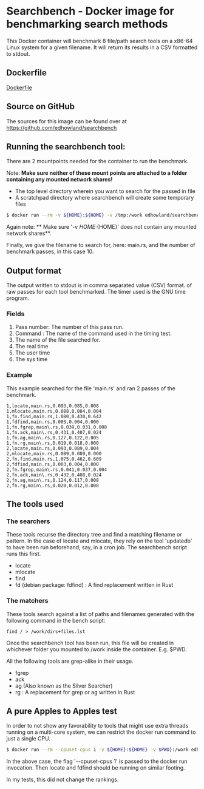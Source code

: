 # Searchbench - Docker image for benchmarking search methods

This Docker container will benchmark 8 file/path search tools on a x86-64 Linux
system for a given filename. It will return its results in a CSV formatted to stdout.

## Dockerfile

[Dockerfile](https://github.com/edhowland/searchbench/blob/master/Dockerfile "Dockerfile used to build this image")


## Source on GitHub

The sources for this image can be found over at <https://github.com/edhowland/searchbench>

## Running the searchbench tool:

There are 2 mountpoints needed for the container to run the benchmark.

Note: **Make sure neither of these mount points are attached to a folder
containing any mounted network shares!**

- The top level directory wherein you want to search for the passed in file
- A scratchpad directory where searchbench will create some temporary files

```bash
$ docker run --rm -v ${HOME}:${HOME} -v /tmp:/work edhowland/searchbench main.rs 10
```

Again note: ** Make sure '-v ${HOME}:${HOME}' does not contain any mounted network shares**.

Finally, we give the filename to search for, here: main.rs,  and the number of benchmark
passes, in this case 10.

## Output format

The output written to  stdout is in comma separated value (CSV) format.
of raw passes for each tool benchmarked. The timer used is the GNU time program.

### Fields

1. Pass number: The number of this pass run.
2. Command : The name of the command used in the timing test.
3. The name of the file searched for.
4. The real time
5. The user time
6. The sys time

### Example

This example searched for the file 'main.rs' and ran 2 passes of the benchmark.

```
1,locate,main.rs,0.093,0.085,0.008
1,mlocate,main.rs,0.088,0.084,0.004
1,fn.find,main.rs,1.080,0.430,0.642
1,fdfind,main.rs,0.003,0.004,0.000
1,fn.fgrep,main\.rs,0.039,0.031,0.008
1,fn.ack,main\.rs,0.431,0.407,0.024
1,fn.ag,main\.rs,0.127,0.122,0.005
1,fn.rg,main\.rs,0.019,0.018,0.000
2,locate,main.rs,0.093,0.089,0.004
2,mlocate,main.rs,0.089,0.089,0.000
2,fn.find,main.rs,1.075,0.462,0.609
2,fdfind,main.rs,0.003,0.004,0.000
2,fn.fgrep,main\.rs,0.041,0.037,0.004
2,fn.ack,main\.rs,0.432,0.408,0.024
2,fn.ag,main\.rs,0.124,0.117,0.008
2,fn.rg,main\.rs,0.020,0.012,0.008
```


## The tools used

### The searchers

These tools recurse the directory tree and find a matching filename or pattern.
In the case of locate and mlocate, they rely on the tool 'updatedb' to have been
run beforehand, say, in a cron job. The searchbench script runs this first.

- locate
- mlocate
- find
- fd (debian package: fdfind) : A find replacement written in Rust

### The matchers

These tools search against a list of paths and filenames generated with the
following command in the bench script:

```
find / > /work/dirs+files.lst
```

Once the searchbench tool has been run, this file will be created in  whichever
folder you mounted to /work  inside the container. E.g. $PWD.

All the following tools are grep-alike in their usage.

- fgrep
- ack
- ag (Also known as the Silver Searcher)
- rg : A replacement for grep or ag written in Rust

## A pure Apples to Apples test

In order to not show any favorability to tools that might use extra threads
running on a multi-core system, we can restrict the docker run command to just
a single CPU.

```bash
$ docker run --rm --cpuset-cpus 1 -v ${HOME}:${HOME} -v $PWD}:/work edhowland/searchbench main.rs 10
```

In the above case, the flag '--cpuset-cpus 1' is passed to the docker run invocation.
Then locate and fdfind should be running on similar footing.

In my tests, this did not change the rankings.




